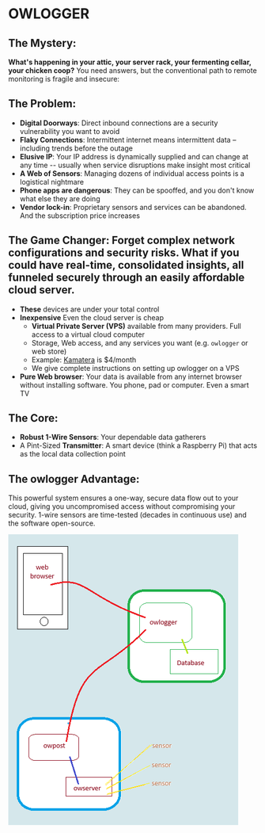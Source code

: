 # OWLOGGER

## The Mystery: 

__What's happening in your attic, your server rack, your fermenting cellar, your chicken coop?__ You need answers, but the conventional path to remote monitoring is fragile and insecure:

## The Problem:

* __Digital Doorways__: Direct inbound connections are a security vulnerability you want to avoid
* __Flaky Connections__: Intermittent internet means intermittent data – including trends before the outage
* __Elusive IP__: Your IP address is dynamically supplied and can change at any time -- usually when service disruptions make insight most critical
* __A Web of Sensors__: Managing dozens of individual access points is a logistical nightmare
* __Phone apps are dangerous__: They can be spooffed, and you don't know what else they are doing
* __Vendor lock-in__: Proprietary sensors and services can be abandoned. And the subscription price increases

## The Game Changer: Forget complex network configurations and security risks. What if you could have real-time, consolidated insights, all funneled securely through an easily affordable cloud server.

* __These__ devices are under your total control
* __Inexpensive__ Even the cloud server is cheap
  * __Virtual Private Server (VPS)__ available from many providers. Full access to a virtual cloud computer
  * Storage, Web access, and any services you want (e.g. `owlogger` or web store)
  * Example: [Kamatera](https://www.kamatera.com/products/cloud-servers/) is $4/month
  * We give complete instructions on setting up owlogger on a VPS 
* __Pure Web browser__: Your data is available from any internet browser without installing software. You phone, pad or computer. Even a smart TV

## The Core:

* __Robust 1-Wire Sensors__: Your dependable data gatherers
* A Pint-Sized __Transmitter__: A smart device (think a Raspberry Pi) that acts as the local data collection point

## The owlogger Advantage: 

This powerful system ensures a one-way, secure data flow out to your cloud, giving you uncompromised access without compromising your security. 1-wire sensors are time-tested (decades in continuous use) and the software open-source.

![owlogger](owlogger.png)